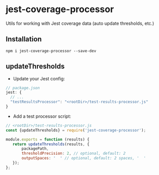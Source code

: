 # jest-coverage-processor
Utils for working with Jest coverage data (auto update thresholds, etc.)

## Installation
```shell
npm i jest-coverage-processor --save-dev
```

## updateThresholds
* Update your Jest config:

```js
// package.json
jest: {
  // ...
  "testResultsProcessor": "<rootDir>/test-results-processor.js"
}
```

* Add a test processor script:

```js
// <rootDir>/test-results-processor.js
const {updateThresholds} = require('jest-coverage-processor');

module.exports = function (results) {
   return updateThresholds(results, {
       packagePath,
       thresholdPrecision: 2, // optional, default: 2
       outputSpaces: '  ' // optional, default: 2 spaces, '  '
   });
};
```
